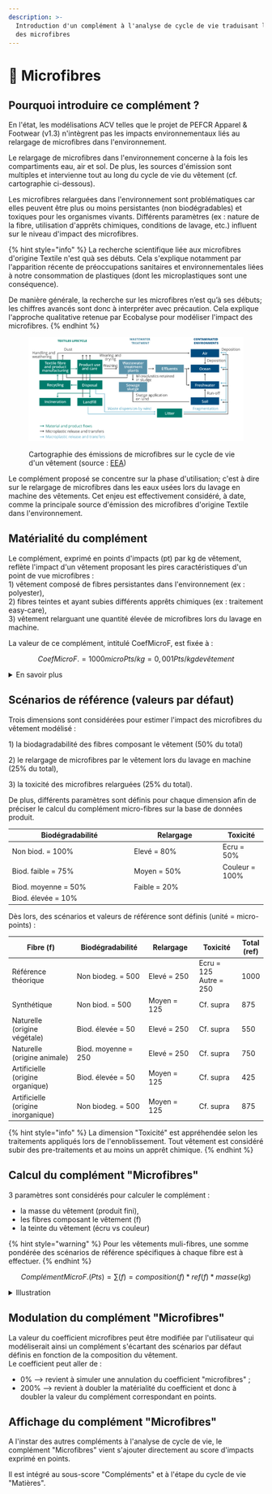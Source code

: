 ```yaml
---
description: >-
  Introduction d'un complément à l'analyse de cycle de vie traduisant l'impact
  des microfibres
---
```


# 🐠 Microfibres

## Pourquoi introduire ce complément ?

En l'état, les modélisations ACV telles que le projet de PEFCR Apparel & Footwear (v1.3) n'intègrent pas les impacts environnementaux liés au relargage de microfibres dans l'environnement.

Le relargage de microfibres dans l'environnement concerne à la fois les compartiments eau, air et sol. De plus, les sources d'émission sont multiples et intervienne tout au long du cycle de vie du vêtement (cf. cartographie ci-dessous).&#x20;

Les microfibres relarguées dans l'environnement sont problématiques car elles peuvent être plus ou moins persistantes (non biodégradables) et toxiques pour les organismes vivants. Différents paramètres (ex : nature de la fibre, utilisation d'apprêts chimiques, conditions de lavage, etc.) influent sur le niveau d'impact des microfibres.&#x20;

{% hint style="info" %}
La recherche scientifique liée aux microfibres d'origine Textile n'est quà ses débuts. Cela s'explique notamment par l'apparition récente de préoccupations sanitaires et environnementales liées à notre consommation de plastiques (dont les microplastiques sont une conséquence).

De manière générale, la recherche sur les microfibres n’est qu’à ses débuts; les chiffres avancés sont donc à interpréter avec précaution. Cela explique l'approche qualitative retenue par Ecobalyse pour modéliser l'impact des microfibres.&#x20;
{% endhint %}

<figure><img src="../../../.gitbook/assets/Cartographie hotspots microfibres.png" alt=""><figcaption><p>Cartographie des émissions de microfibres sur le cycle de vie d'un vêtement (source : <a href="https://www.eea.europa.eu/publications/microplastics-from-textiles-towards-a">EEA</a>)</p></figcaption></figure>

Le complément proposé se concentre sur la phase d'utilisation; c'est à dire sur le relargage de microfibres dans les eaux usées lors du lavage en machine des vêtements. Cet enjeu est effectivement considéré, à date, comme la principale source d'émission des microfibres d'origine Textile dans l'environnement.&#x20;

## Matérialité du complément

Le complément, exprimé en points d'impacts (pt) par kg de vêtement, reflète l'impact d'un vêtement proposant les pires caractéristiques d'un point de vue microfibres : \
1\) vêtement composé de fibres persistantes dans l'environnement (ex : polyester),\
2\) fibres teintes et ayant subies différents apprêts chimiques (ex : traitement easy-care),\
3\) vêtement relarguant une quantité élevée de microfibres lors du lavage en machine.



La valeur de ce complément, intitulé CoefMicroF, est fixée à :&#x20;

$$
CoefMicroF. = 1000microPts / kg = 0,001 Pts/kg de vêtement
$$

<details>

<summary>En savoir plus</summary>

Il n'existe pas encore suffisament de littérature scientifique permettant d'estimer, de manière quantitative, l'impact des microfibres dans l'environnement.&#x20;

Cependant, de premiers éléments font consensus :&#x20;

1\) les microplastiques constituent l'enjeu #1 des microfibres \
En effet, les microplastiques sont persistants dans l'environnement et proviennent de fibres synthétiques qui constituent la majorité du marché textile (60% des volumes). De plus, l'essort des pratiques liées à la Fast-fashion depuis les années 2000 intensifie l'utilisation des matières synthétiques.

2\) les microfibres sont relarguées dans l'environnement lors de différentes étapes (fabrication de la fibre et de l'éttofe, confection du vêtement, utilisation, fin de vie).

3\) la phase d'utilisation constitue la source principale des émissions de microfibres dans l'eau. Le lavage en machine des vêtements constitue la principale de ces émissions aquatiques tandis que ce sont les premiers cycles de lavage qui génèrent la majorité des volumes.&#x20;

4\) les fibres naturelles, bien que biodégradables par essence, peuvent devenir plus ou moins persistantes dans l'environnement suite aux étapes d'ennoblissement.&#x20;

Dès lors, Ecobalyse adopte une approche qualitative basée sur des critères simples afin de définir les scénarios de référence permettant d'estimer l'impact microfibres des vêtements distribués sur le marché français.

</details>

## Scénarios de référence (valeurs par défaut)

Trois dimensions sont considérées pour estimer l'impact des microfibres du vêtement modélisé :&#x20;

1\) la biodagradabilité des fibres composant le vêtement (50% du total)

2\) le relargage de microfibres par le vêtement lors du lavage en machine (25% du total),

3\) la toxicité des microfibres relarguées (25% du total).&#x20;

De plus, différents paramètres sont définis pour chaque dimension afin de préciser le calcul du complément micro-fibres sur la base de données produit. &#x20;

<table><thead><tr><th width="227">Biodégradabilité</th><th width="161.33333333333331">Relargage </th><th>Toxicité  </th></tr></thead><tbody><tr><td>Non biod. = 100%</td><td>Elevé = 80%</td><td>Ecru = 50%</td></tr><tr><td>Biod. faible = 75%</td><td>Moyen = 50%</td><td>Couleur = 100%</td></tr><tr><td>Biod. moyenne = 50%</td><td>Faible = 20%</td><td></td></tr><tr><td>Biod. élevée = 10%</td><td></td><td></td></tr></tbody></table>

Dès lors, des scénarios et valeurs de référence sont définis (unité = micro-points) :&#x20;

<table><thead><tr><th width="278.3333333333333">Fibre (f)</th><th width="215">Biodégradabilité</th><th width="177">Relargage</th><th width="159">Toxicité</th><th>Total (ref)</th></tr></thead><tbody><tr><td>Référence théorique</td><td>Non biodeg. = 500</td><td>Elevé = 250</td><td>Ecru = 125<br>Autre = 250</td><td>1000</td></tr><tr><td>Synthétique</td><td>Non biod. = 500</td><td>Moyen = 125</td><td>Cf. supra</td><td>875</td></tr><tr><td>Naturelle (origine végétale)</td><td>Biod. élevée = 50</td><td>Elevé = 250</td><td>Cf. supra</td><td>550</td></tr><tr><td>Naturelle (origine animale)</td><td>Biod. moyenne = 250</td><td>Elevé = 250</td><td>Cf. supra</td><td>750</td></tr><tr><td>Artificielle (origine organique)</td><td>Biod. élevée = 50</td><td>Moyen = 125</td><td>Cf. supra</td><td>425</td></tr><tr><td>Artificielle (origine inorganique)</td><td>Non biodeg. = 500</td><td>Moyen = 125</td><td>Cf. supra</td><td>875</td></tr></tbody></table>

{% hint style="info" %}
La dimension "Toxicité" est appréhendée selon les traitements appliqués lors de l'ennoblissement. Tout vêtement est considéré subir des pre-traitements et au moins un apprêt chimique.
{% endhint %}

## Calcul du complément "Microfibres"

3 paramètres sont considérés pour calculer le complément :&#x20;

* la masse du vêtement (produit fini),
* les fibres composant le vêtement (f)
* la teinte du vêtement (écru vs couleur)

{% hint style="warning" %}
Pour les vêtements muli-fibres, une somme pondérée des scénarios de référence spécifiques à chaque fibre est à effectuer.
{% endhint %}

$$
ComplémentMicroF. (Pts) = \sum (f) = composition(f)*ref(f)*masse(kg)
$$

<details>

<summary>Illustration</summary>

Dans le cas théorique d'un t-shirt (poids 170g), l'ajout du complément microfibre pèserait à hauteur de +10% pour la version 100% coton vs +21% pour la version 100% synthétique.&#x20;

![](<../../../.gitbook/assets/Comparaison - T-shirt 100% coton (170g).png>)

![](<../../../.gitbook/assets/Comparaison - T-shirt 100% synthétique (170g).png>)

</details>

## Modulation du complément "Microfibres"

La valeur du coefficient microfibres peut être modifiée par l'utilisateur qui modéliserait ainsi un complément s'écartant des scénarios par défaut définis en fonction de la composition du vêtement. \
Le coefficient peut aller de :&#x20;

* 0% --> revient à simuler une annulation du coefficient "microfibres" ;
* 200% --> revient à doubler la matérialité du coefficient et donc à doubler la valeur du complément correspondant en points.&#x20;

## Affichage du complément "Microfibres"

A l'instar des autres compléments à l'analyse de cycle de vie, le complément "Microfibres" vient s'ajouter directement au score d'impacts exprimé en points.

Il est intégré au sous-score "Compléments" et à l'étape du cycle de vie "Matières".
